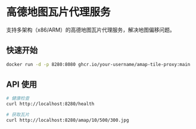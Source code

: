# 高德地图瓦片代理服务

支持多架构（x86/ARM）的高德地图瓦片代理服务，解决地图偏移问题。

## 快速开始

```bash
docker run -d -p 8280:8080 ghcr.io/your-username/amap-tile-proxy:main
```

## API 使用

```bash
# 健康检查
curl http://localhost:8280/health

# 获取瓦片
curl http://localhost:8280/amap/10/500/300.jpg
```